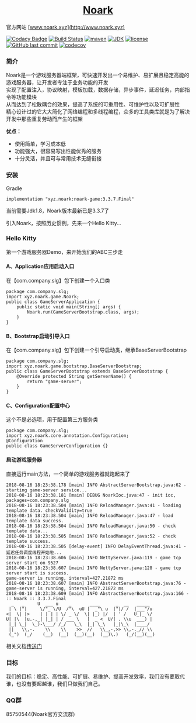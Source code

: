 <h1 align="center">
 <a href="http://noark.xyz/" title="Noark">Noark</a>
</h1>

官方网站 [www.noark.xyz](http://www.noark.xyz)

[![Codacy Badge](https://api.codacy.com/project/badge/Grade/aeb44e524fdb4be89611125e8775d514)](https://www.codacy.com/manual/xiaoe/noark3?utm_source=github.com&amp;utm_medium=referral&amp;utm_content=xiaoe/noark3&amp;utm_campaign=Badge_Grade)
[![Build Status](https://travis-ci.org/xiaoe/noark3.svg?branch=master)](https://gitee.com/xiaoe/noark3)
[![maven](https://maven-badges.herokuapp.com/maven-central/xyz.noark/noark-game/badge.svg)](https://search.maven.org/search?q=g:xyz.noark)
[![JDK](https://img.shields.io/badge/JDK-1.8%2B-green.svg)](https://www.oracle.com/technetwork/java/javase/downloads/index.html)
[![license](https://img.shields.io/badge/license-MulanPSL-blue)](http://license.coscl.org.cn/MulanPSL)
[![GitHub last commit](https://img.shields.io/github/last-commit/xiaoe/noark3.svg?style=flat-square)](https://github.com/xiaoe/noark3/commits)
[![codecov](https://codecov.io/gh/xiaoe/noark3/branch/master/graph/badge.svg)](https://codecov.io/gh/xiaoe/noark3)

### 简介
Noark是一个游戏服务器端框架，可快速开发出一个易维护、易扩展且稳定高能的游戏服务器，让开发者专注于业务功能的开发<br>
实现了配置注入，协议映射，模板加载，数据存储，异步事件，延迟任务，内部指令等功能模块<br>
从而达到了松散耦合的效果，提高了系统的可重用性、可维护性以及可扩展性<br>
精心设计过的它大大简化了网络编程和多线程编程，众多的工具类库就是为了解决开发中那些重复劳动而产生的框架<br>

**优点：**

* 使用简单，学习成本低
* 功能强大，很容易写出性能优秀的服务
* 十分灵活，并且可与常用技术无缝衔接


### 安装

Gradle
```
implementation "xyz.noark:noark-game:3.3.7.Final"
```
当前需要Jdk1.8，Noark版本最新已是3.3.7了

引入Noark，按照历史惯例，先来一个Hello Kitty...


### Hello Kitty
第一个游戏服务器Demo，来开始我们的ABC三步走

#### A、Application应用启动入口

在【com.company.slg】包下创建一个入口类
```
package com.company.slg;
import xyz.noark.game.Noark;
public class GameServerApplication {
	public static void main(String[] args) {
		Noark.run(GameServerBootstrap.class, args);
	}
}
```

#### B、Bootstrap启动引导入口
在【com.company.slg】包下创建一个引导启动类，继承BaseServerBootstrap
```
package com.company.slg;
import xyz.noark.game.bootstrap.BaseServerBootstrap;
public class GameServerBootstrap extends BaseServerBootstrap {
	@Override protected String getServerName() {
		return "game-server";
	}
}
```

#### C、Configuration配置中心
这个不是必选项，用于配置第三方服务类
```
package com.company.slg;
import xyz.noark.core.annotation.Configuration;
@Configuration
public class GameServerConfiguration {}
```
#### 启动游戏服务器
直接运行main方法，一个简单的游戏服务器就跑起来了
```
2018-08-16 18:23:38.178 [main] INFO AbstractServerBootstrap.java:62 - starting game-server service...
2018-08-16 18:23:38.181 [main] DEBUG NoarkIoc.java:47 - init ioc, packages=com.company.slg
2018-08-16 18:23:38.504 [main] INFO ReloadManager.java:41 - loading template data. checkValidity=true
2018-08-16 18:23:38.504 [main] INFO ReloadManager.java:47 - load template data success.
2018-08-16 18:23:38.504 [main] INFO ReloadManager.java:50 - check template data...
2018-08-16 18:23:38.505 [main] INFO ReloadManager.java:52 - check template success.
2018-08-16 18:23:38.505 [delay-event] INFO DelayEventThread.java:41 - 延迟任务调度线程开始啦...
2018-08-16 18:23:38.606 [main] INFO NettyServer.java:119 - game tcp server start on 9527
2018-08-16 18:23:38.607 [main] INFO NettyServer.java:128 - game tcp server start is success.
game-server is running, interval=427.21872 ms
2018-08-16 18:23:38.607 [main] INFO AbstractServerBootstrap.java:76 - game-server is running, interval=427.21872 ms
2018-08-16 18:23:38.609 [main] INFO AbstractServerBootstrap.java:166 - :: Noark :: 3.3.7.Final
  _   _     U  ___ u    _       ____      _  __   _____  
 | \ |"|     \/"_ \/U  /"\  uU |  _"\ u  |"|/ /  |___"/u 
<|  \| |>    | | | | \/ _ \/  \| |_) |/  | ' /   U_|_ \/ 
U| |\  |u.-,_| |_| | / ___ \   |  _ <  U/| . \\u  ___) | 
 |_| \_|  \_)-\___/ /_/   \_\  |_| \_\   |_|\_\  |____/  
 ||   \\,-.    \\    \\    >>  //   \\_,-,>> \\,-._// \\ 
 (_")  (_/    (__)  (__)  (__)(__)  (__)\.)   (_/(__)(__)
```

相关文档[传送门](http://blog.noark.xyz/article/2018/4/1/noark%E5%85%A5%E9%97%A8%E4%B9%8B%E6%9E%81%E9%80%9F%E4%BD%93%E9%AA%8C/)

### 目标
我们的目标：稳定、高性能、可扩展、易维护、提高开发效率，我们没有要取代谁，也没有要超越谁，我们只做我们自己。

### QQ群
85750544(Noark官方交流群)